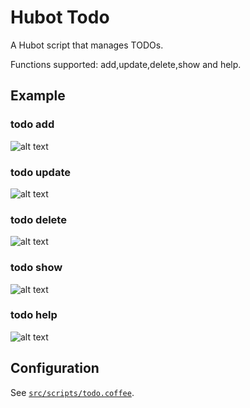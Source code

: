 # Hubot Todo

A Hubot script that manages TODOs.

Functions supported: add,update,delete,show and help.

## Example
### todo add <task>
![alt text](https://github.com/vishals79/hubot-todo/blob/master/etc/todo-add.jpg "todo add")

### todo update <task-number> <modified-task-desc>
![alt text](https://github.com/vishals79/hubot-todo/blob/master/etc/todo-update.jpg "todo update")

### todo delete <task-number>
![alt text](https://github.com/vishals79/hubot-todo/blob/master/etc/todo-delete.jpg "todo delete")

### todo show
![alt text](https://github.com/vishals79/hubot-todo/blob/master/etc/todo-show.jpg "todo show")

### todo help
![alt text](https://github.com/vishals79/hubot-todo/blob/master/etc/todo-help.jpg "todo help")

## Configuration
See [`src/scripts/todo.coffee`](src/scripts/todo.coffee).

